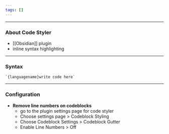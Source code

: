 ```yaml
---
tags: []
---
```

---

### About Code Styler

- [[Obsidian]] plugin
- inline syntax highlighting

---

### Syntax

```
`{languagename}write code here`
```

---

### Configuration

- **Remove line numbers on codeblocks**
	- go to the plugin settings page for code styler
	- Choose settings page > Codeblock Styling
	- Choose Codeblock Settings > Codeblock Gutter
	- Enable Line Numbers > Off